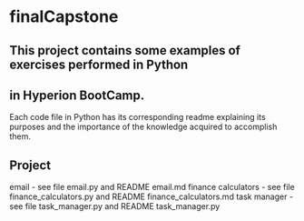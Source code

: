 # finalCapstone

## This project contains some examples of exercises performed in Python 
## in Hyperion BootCamp.

Each code file in Python has its corresponding readme explaining 
its purposes and the importance of the knowledge acquired to accomplish them.

## Project
email - see file email.py and README email.md
finance calculators - see file finance_calculators.py and README finance_calculators.md
task manager - see file task_manager.py and README task_manager.py
